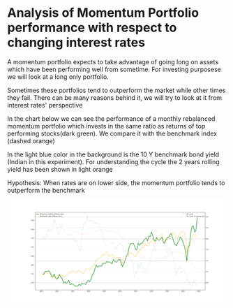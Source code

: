 # Analysis of Momentum Portfolio performance with respect to changing interest rates

A momentum portfolio expects to take advantage of going long on assets which have been performing well from sometime. For investing purposese we will look at a long only portfolio.

Sometimes these portfolios tend to outperform the market while other times they fail. There can be many reasons behind it, we will try to look at it from interest rates' perspective

In the chart below we can see the performance of a monthly rebalanced momentum portfolio which invests in the same ratio as returns of top performing stocks(dark green). We compare it with the benchmark index (dashed orange)

In the light blue color in the background is the 10 Y benchmark bond yield (Indian in this experiment). For understanding the cycle the 2 years rolling yield has been shown in light orange

Hypothesis: When rates are on lower side, the momentum portfolio tends to outperform the benchmark


![alt text](https://github.com/vipultanwr/Momentum_Portfolio_Analysis/blob/main/plot.png)


